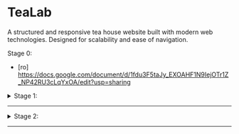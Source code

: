 # TeaLab
A structured and responsive tea house website built with modern web technologies. Designed for scalability and ease of navigation.

Stage 0:

- [ro] https://docs.google.com/document/d/1fdu3F5taJy_EXOAHF1N9IejOTr1Z_NP42RU3cLqYxOA/edit?usp=sharing

<details>
<summary> Stage 1:</summary>

- [x] Task 1: main folder + index.html

- [x] Task 2: title + meta
    - [x] charset
    - [x] author
    - [x] keywords
    - [x] description

- [x] Task 3:
    - [x] **resources** directory
    - [x] **images** directory
    - [x] favicon

- [x] Task 4: The division of the body into header, main, and footer

- [x] Task 5:
    - [x] Use at least one tag among:
        - [x] section
        - [x] article
        - [ ] aside
    - [x] There must be at least one case of nested section tags
    - [x] Place the heading with the appropriate level corresponding to the level of nesting

- [x] Task 6:
    - [x] navigation system in the header (nav)
    - [x] h1 for the site title in the header

- [x] Task 7: Within the sections, use at least 2 tags from the following grouping tags:
    - [x] p
    - [ ] ol
    - [ ] ul
    - [x] blockquote
    - [ ] dl

- [x] Task 8: Add an image with a description to the page using \<figure> and \<figcaption>
    - [x] Use different image sizes for mobile, tablet, and desktop screens

- [x] Task 9: The text should include all identified keywords

- [x] Task 10: In the text, meet 3 of the following requirements, as chosen:
    - [x] Mark keywords and phrases with the \<b> tag.
    - [ ] Mark idiomatic text (scientific terms, foreign language, technical or jargon terms, etc.) with the \<i> tag.
    - [x] Mark warning text with the \<strong> tag.
    - [x] Mark emphasized text with the \<em> tag.
    - [ ] Mark deleted text (corrected or no longer relevant) with the \<s> tag, and the inserted text with the \<ins>
      tag.
    - [ ] Mark an abbreviation with the \<abbr> tag and the title attribute specifying the expanded form.
    - [x] Mark a defined term with the \<dfn> tag.
    - [x] Mark a quote with the \<q> tag.
    - [ ] Mark the title of a work with the \<cite> tag.

- [x] Task 11: Create the following special links:
    - [x] An external link (it will be in the page content, not in the menu, it will refer to another site, and it will
      open in a new window).
    - [x] A link in the footer to the top of the page.
    - [x] At least two links that open in an iframe (it can be done as in the course example, links that open relevant
      YouTube videos in an iframe). Be careful, this refers to \<a> tags that open in the iframe when clicked, not the
      src of the iframe itself. The iframe will default to one of the resources specified in the links.
    - [x] A download link.

- [x] Task 12: multiple details and summary sections

- [x] Task 13: In the footer, add contact information using the \<address> tag:
  - [x] A fictional phone number
  - [x] A fictional address that, when clicked, opens a location on Google Maps
  - [x] A fictional email address
  - [x] A link that opens a communication (discord) for chat.

- [x] Task 14: In the footer, add copyright information using the \<small> tag, the specific copyright symbol with the
  necessary HTML code, and the creation date of the page, enclosed in the \<time> tag with the corresponding datetime
  attribute.

- [x] Task 15: The page must be syntactically valid. Therefore, check it with the HTML validator. The validator will be
  prepared in a tab during the presentation, and the page will be validated instantly.

---

**Bonuses**:
- [x] Use a formula written in MathML
- [x] Display a PDF on the page using the \<embed> or \<object> tag
- [x] Create an image map using the \<map> and \<area> tags
- [x] Add an iframe with the location marked on Google Maps for the faculty address (from a previous subpoint)

</details>

---

<details>
<summary>Stage 2:</summary>

- [x] (0.025) Chromatic scheme Task - https://coolors.co/palette/ccd5ae-e9edc9-fefae0-faedcd-d4a373
- [x] (0.15) Layout Task
  - [x] Zone1: Welcome + map
  - [x] Zone2: Short description
  - [x] Zone3: Tutorials
  - [x] Zone4: Calendar
  - [x] Zone5: Products
  - [x] Zone6: Services
  - [x] Zone7: Location
  - [x] Zone8: Menu (PDF)
- [ ] (0.05) Basic Task Design:
  - [ ] Using CSS variables, add padding to the left and right of the page, slightly compressing the content while making the page more spacious. The padding should be identical on both sides. The padding will be smaller on medium screens and minimal on small screens.
  - [ ] Use grid-gap to create spacing between the grid cells of the page. The spacing should decrease on medium and small screens.
  - [ ] Visually isolate the areas of the page: header, footer, and grid areas using at least three of the following CSS effects: background color (chosen from the color scheme) for different areas, borders, rounded corners for the box, and box-shadow.
  - [ ] Use padding to distance the text from the borders of the areas. The padding should be the same for all text areas. Use CSS variables if you cannot achieve this with simple selectors.
  - [ ] Media elements (images, videos, etc.) that come with a preset width should be given a width in percentages, while also setting a maximum and minimum width for them to avoid undesirable visual effects. These values may differ depending on the screen size.

- [ ] (0.025) Icons and external font
- [ ] (0.05) Table
- [ ] (0.05) Tab-stylization
- [ ] (0.05) Link top

---

**Bonuses 2**
- [ ] (0.05)
- [ ] (0.05)

</details>

---